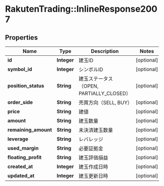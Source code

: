 # RakutenTrading::InlineResponse2007

## Properties
Name | Type | Description | Notes
------------ | ------------- | ------------- | -------------
**id** | **Integer** | 建玉ID | [optional] 
**symbol_id** | **Integer** | シンボルID | [optional] 
**position_status** | **String** | 建玉ステータス（OPEN, PARTIALLY_CLOSED） | [optional] 
**order_side** | **String** | 売買方向（SELL, BUY） | [optional] 
**price** | **String** | 建値 | [optional] 
**amount** | **String** | 建玉数量 | [optional] 
**remaining_amount** | **String** | 未決済建玉数量 | [optional] 
**leverage** | **String** | レバレッジ | [optional] 
**used_margin** | **String** | 必要証拠金 | [optional] 
**floating_profit** | **String** | 建玉評価損益 | [optional] 
**created_at** | **Integer** | 建玉作成日時 | [optional] 
**updated_at** | **Integer** | 建玉更新日時 | [optional] 

